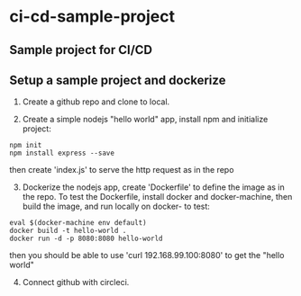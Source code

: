 # ci-cd-sample-project

Sample project for CI/CD
---

## Setup a sample project and dockerize

1. Create a github repo and clone to local.

2. Create a simple nodejs "hello world" app, install npm and initialize project:
```
npm init
npm install express --save
```
then create 'index.js' to serve the http request as in the repo

3. Dockerize the nodejs app, create 'Dockerfile' to define the image as in the repo. To test the Dockerfile, install docker and docker-machine, then build the image, and run locally on docker- to test:
```
eval $(docker-machine env default)
docker build -t hello-world .
docker run -d -p 8080:8080 hello-world
```
then you should be able to use 'curl 192.168.99.100:8080' to get the "hello world"

4. Connect github with circleci.


